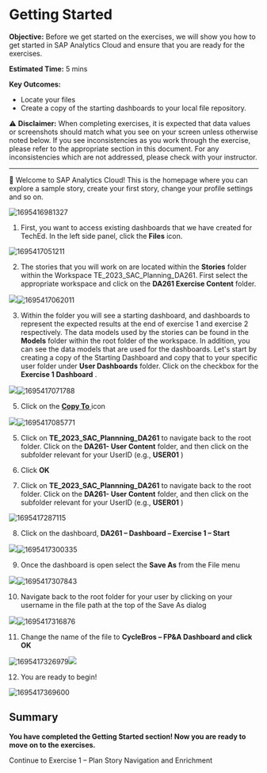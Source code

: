 # **Getting Started**

**Objective:** Before we get started on the exercises, we will
show you how to get started in SAP Analytics Cloud and ensure that you are
ready for the exercises.

**Estimated Time:** 5 mins

**Key Outcomes:**

* Locate your files
* Create a copy of the starting dashboards to your local file repository.

⚠️ **Disclaimer:** When completing exercises, it is expected that data
values or screenshots should match what you see on your screen unless otherwise
noted below. If you see inconsistencies as you work through the exercise,
please refer to the appropriate section in this document.  For any inconsistencies which are not
addressed, please check with your instructor.

---

🚩 Welcome to
SAP Analytics Cloud! This is the homepage where you can explore a sample story,
create your first story, change your profile settings and so on.

![1695416981327](image/README/1695416981327.png)

1. First, you want
   to access existing dashboards that we have created for TechEd. In the left
   side panel, click the **Files** icon.

![1695417051211](image/README/1695417051211.png)

2. The stories
   that you will work on are located within the **Stories** folder within
   the Workspace TE_2023_SAC_Planning_DA261.   First select the appropriate workspace
   and click on the **DA261 Exercise Content** folder.

![](file:////Users/I818705/Library/Group%20Containers/UBF8T346G9.Office/TemporaryItems/msohtmlclip/clip_image002.png)![1695417062011](image/README/1695417062011.png)

3. Within the
   folder you will see a starting dashboard, and dashboards to represent the
   expected results at the end of exercise 1 and exercise 2 respectively.  The data models used by the stories can
   be found in the **Models** folder within the root folder of the
   workspace.  In addition, you can see
   the data models that are used for the dashboards.  Let's start by creating a copy of the
   Starting Dashboard and copy that to your specific user folder under **User
   Dashboards** folder. Click on the checkbox for the  **Exercise 1
   Dashboard** .

![](file:////Users/I818705/Library/Group%20Containers/UBF8T346G9.Office/TemporaryItems/msohtmlclip/clip_image003.png)![1695417071788](image/README/1695417071788.png)

5. Click on
   the [**Copy
   To** ]()icon

![](file:////Users/I818705/Library/Group%20Containers/UBF8T346G9.Office/TemporaryItems/msohtmlclip/clip_image004.png)![1695417085771](image/README/1695417085771.png)

5. Click on **TE_2023_SAC_Plannning_DA261** to
   navigate back to the root folder.
   Click on the **DA261- User Content** folder, and then click on
   the subfolder relevant for your UserID (e.g.,  **USER01** )
   
7. Click **OK**
   
9. Click on **TE_2023_SAC_Plannning_DA261** to
   navigate back to the root folder.
   Click on the **DA261- User Content** folder, and then click on
   the subfolder relevant for your UserID (e.g.,  **USER01** )
   
![1695417287115](image/README/1695417287115.png)

8. Click on the
   dashboard, **DA261 – Dashboard – Exercise 1 –  Start**

![](file:////Users/I818705/Library/Group%20Containers/UBF8T346G9.Office/TemporaryItems/msohtmlclip/clip_image002.png)![1695417300335](image/README/1695417300335.png)

9. Once the
   dashboard is open select the **Save As** from the File menu

![](file:////Users/I818705/Library/Group%20Containers/UBF8T346G9.Office/TemporaryItems/msohtmlclip/clip_image004.png)![1695417307843](image/README/1695417307843.png)

10. Navigate back
    to the root folder for your user by clicking on your username in the file
    path at the top of the Save As dialog

![](file:////Users/I818705/Library/Group%20Containers/UBF8T346G9.Office/TemporaryItems/msohtmlclip/clip_image006.png)![1695417316876](image/README/1695417316876.png)

11. Change the name of the file to **CycleBros – FP&A Dashboard **and click** OK**

![1695417326979](image/README/1695417326979.png)![](file:////Users/I818705/Library/Group%20Containers/UBF8T346G9.Office/TemporaryItems/msohtmlclip/clip_image007.png)

12. You are ready
    to begin!

![1695417369600](image/README/1695417369600.png)

## Summary

**You have
completed the Getting Started section! Now you are ready to move on to the
exercises.**

Continue to Exercise 1 – Plan Story Navigation and
Enrichment
